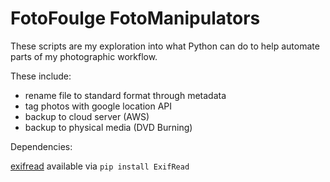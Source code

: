 # FotoFoulge FotoManipulators #

These scripts are my exploration into what Python can do to
help automate parts of my photographic workflow. 

These include:
- rename file to standard format through metadata
- tag photos with google location API
- backup to cloud server (AWS)
- backup to physical media (DVD Burning)

Dependencies:

[exifread](https://github.com/ianare/exif-py)
available via `pip install ExifRead`